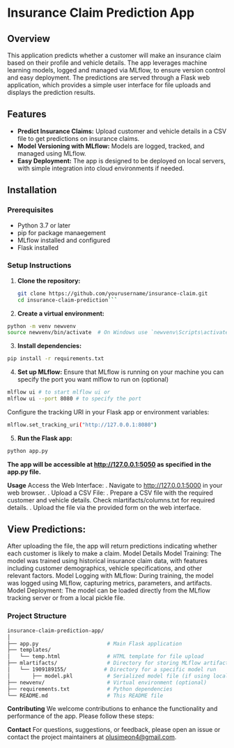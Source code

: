 # Insurance Claim Prediction App

## Overview
This application predicts whether a customer will make an insurance claim based on their profile and vehicle details. The app leverages machine learning models, logged and managed via MLflow, to ensure version control and easy deployment. The predictions are served through a Flask web application, which provides a simple user interface for file uploads and displays the prediction results.

## Features
- **Predict Insurance Claims:** Upload customer and vehicle details in a CSV file to get predictions on insurance claims.
- **Model Versioning with MLflow:** Models are logged, tracked, and managed using MLflow.
- **Easy Deployment:** The app is designed to be deployed on local servers, with simple integration into cloud environments if needed.

## Installation

### Prerequisites
- Python 3.7 or later
- pip for package manaegement
- MLflow installed and configured
- Flask installed

### Setup Instructions

1. **Clone the repository:**
   ```bash
   git clone https://github.com/yourusername/insurance-claim.git
   cd insurance-claim-prediction```
   
2. **Create a virtual environment:**

``` bash
python -m venv newvenv
source newvenv/bin/activate  # On Windows use `newvenv\Scripts\activate
```

3. **Install dependencies:**

```bash
pip install -r requirements.txt
```

4. **Set up MLflow:**
   Ensure that MLflow is running on your machine you can specify the port you want mlflow to run on (optional)
```bash
mlflow ui # to start mlflow ui or
mlflow ui --port 8080 # to specify the port
```
Configure the tracking URI in your Flask app or environment variables:
```bash
mlflow.set_tracking_uri("http://127.0.0.1:8080")
```

5. **Run the Flask app:**
```bash
python app.py
```
**The app will be accessible at http://127.0.0.1:5050 as specified in the app.py file.**

**Usage**
Access the Web Interface:
. Navigate to http://127.0.0.1:5000 in your web browser.
. Upload a CSV File:
. Prepare a CSV file with the required customer and vehicle details. Check mlartifacts/columns.txt for required details.
. Upload the file via the provided form on the web interface.

## View Predictions:
After uploading the file, the app will return predictions indicating whether each customer is likely to make a claim.
Model Details
Model Training: The model was trained using historical insurance claim data, with features including customer demographics, vehicle specifications, and other relevant factors.
Model Logging with MLflow: During training, the model was logged using MLflow, capturing metrics, parameters, and artifacts.
Model Deployment: The model can be loaded directly from the MLflow tracking server or from a local pickle file.

### Project Structure
```bash
insurance-claim-prediction-app/
│
├── app.py                      # Main Flask application
├── templates/
│   └── temp.html               # HTML template for file upload
├── mlartifacts/                # Directory for storing MLflow artifacts
│   └── 1909189155/            # Directory for a specific model run
│       ├── model.pkl           # Serialized model file (if using locally)
├── newvenv/                    # Virtual environment (optional)
├── requirements.txt            # Python dependencies
└── README.md                   # This README file
```

**Contributing**
We welcome contributions to enhance the functionality and performance of the app. Please follow these steps:

**Contact**
For questions, suggestions, or feedback, please open an issue or contact the project maintainers at olusimeon4@gmail.com.






